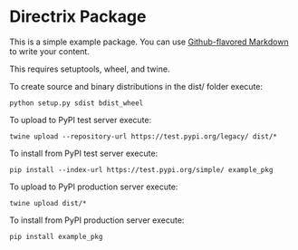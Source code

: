 # Directrix Package

This is a simple example package. You can use
[Github-flavored Markdown](https://guides.github.com/features/mastering-markdown/)
to write your content.

This requires setuptools, wheel, and twine.

To create source and binary distributions in the dist/ folder execute:

```
python setup.py sdist bdist_wheel
```

To upload to PyPI test server execute:

```
twine upload --repository-url https://test.pypi.org/legacy/ dist/*
```

To install from PyPI test server execute:

```
pip install --index-url https://test.pypi.org/simple/ example_pkg
```

To upload to PyPI production server execute:

```
twine upload dist/*
```

To install from PyPI production server execute:

```
pip install example_pkg
```
